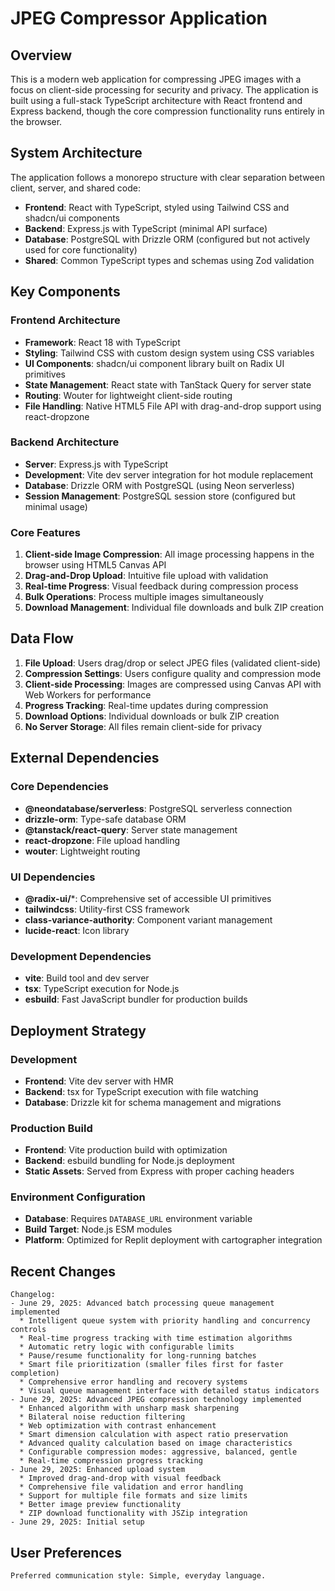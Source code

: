 # JPEG Compressor Application

## Overview

This is a modern web application for compressing JPEG images with a focus on client-side processing for security and privacy. The application is built using a full-stack TypeScript architecture with React frontend and Express backend, though the core compression functionality runs entirely in the browser.

## System Architecture

The application follows a monorepo structure with clear separation between client, server, and shared code:

- **Frontend**: React with TypeScript, styled using Tailwind CSS and shadcn/ui components
- **Backend**: Express.js with TypeScript (minimal API surface)
- **Database**: PostgreSQL with Drizzle ORM (configured but not actively used for core functionality)
- **Shared**: Common TypeScript types and schemas using Zod validation

## Key Components

### Frontend Architecture
- **Framework**: React 18 with TypeScript
- **Styling**: Tailwind CSS with custom design system using CSS variables
- **UI Components**: shadcn/ui component library built on Radix UI primitives
- **State Management**: React state with TanStack Query for server state
- **Routing**: Wouter for lightweight client-side routing
- **File Handling**: Native HTML5 File API with drag-and-drop support using react-dropzone

### Backend Architecture
- **Server**: Express.js with TypeScript
- **Development**: Vite dev server integration for hot module replacement
- **Database**: Drizzle ORM with PostgreSQL (using Neon serverless)
- **Session Management**: PostgreSQL session store (configured but minimal usage)

### Core Features
1. **Client-side Image Compression**: All image processing happens in the browser using HTML5 Canvas API
2. **Drag-and-Drop Upload**: Intuitive file upload with validation
3. **Real-time Progress**: Visual feedback during compression process
4. **Bulk Operations**: Process multiple images simultaneously
5. **Download Management**: Individual file downloads and bulk ZIP creation

## Data Flow

1. **File Upload**: Users drag/drop or select JPEG files (validated client-side)
2. **Compression Settings**: Users configure quality and compression mode
3. **Client-side Processing**: Images are compressed using Canvas API with Web Workers for performance
4. **Progress Tracking**: Real-time updates during compression
5. **Download Options**: Individual downloads or bulk ZIP creation
6. **No Server Storage**: All files remain client-side for privacy

## External Dependencies

### Core Dependencies
- **@neondatabase/serverless**: PostgreSQL serverless connection
- **drizzle-orm**: Type-safe database ORM
- **@tanstack/react-query**: Server state management
- **react-dropzone**: File upload handling
- **wouter**: Lightweight routing

### UI Dependencies
- **@radix-ui/***: Comprehensive set of accessible UI primitives
- **tailwindcss**: Utility-first CSS framework
- **class-variance-authority**: Component variant management
- **lucide-react**: Icon library

### Development Dependencies
- **vite**: Build tool and dev server
- **tsx**: TypeScript execution for Node.js
- **esbuild**: Fast JavaScript bundler for production builds

## Deployment Strategy

### Development
- **Frontend**: Vite dev server with HMR
- **Backend**: tsx for TypeScript execution with file watching
- **Database**: Drizzle kit for schema management and migrations

### Production Build
- **Frontend**: Vite production build with optimization
- **Backend**: esbuild bundling for Node.js deployment
- **Static Assets**: Served from Express with proper caching headers

### Environment Configuration
- **Database**: Requires `DATABASE_URL` environment variable
- **Build Target**: Node.js ESM modules
- **Platform**: Optimized for Replit deployment with cartographer integration

## Recent Changes

```
Changelog:
- June 29, 2025: Advanced batch processing queue management implemented
  * Intelligent queue system with priority handling and concurrency controls
  * Real-time progress tracking with time estimation algorithms
  * Automatic retry logic with configurable limits
  * Pause/resume functionality for long-running batches
  * Smart file prioritization (smaller files first for faster completion)
  * Comprehensive error handling and recovery systems
  * Visual queue management interface with detailed status indicators
- June 29, 2025: Advanced JPEG compression technology implemented
  * Enhanced algorithm with unsharp mask sharpening
  * Bilateral noise reduction filtering
  * Web optimization with contrast enhancement
  * Smart dimension calculation with aspect ratio preservation
  * Advanced quality calculation based on image characteristics
  * Configurable compression modes: aggressive, balanced, gentle
  * Real-time compression progress tracking
- June 29, 2025: Enhanced upload system
  * Improved drag-and-drop with visual feedback
  * Comprehensive file validation and error handling
  * Support for multiple file formats and size limits
  * Better image preview functionality
  * ZIP download functionality with JSZip integration
- June 29, 2025: Initial setup
```

## User Preferences

```
Preferred communication style: Simple, everyday language.
```